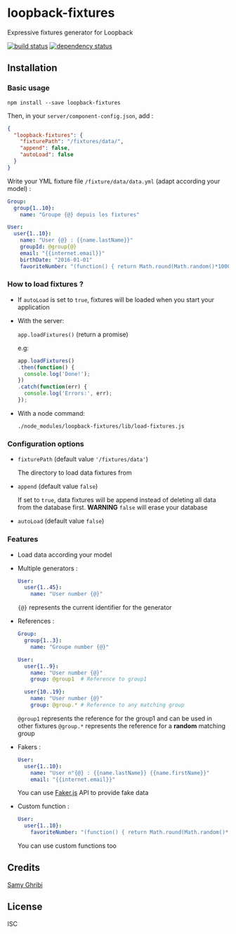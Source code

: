 # loopback-fixtures

Expressive fixtures generator for Loopback

[![build status](https://secure.travis-ci.org/sghribi/loopback-fixtures.svg)](http://travis-ci.org/sghribi/loopback-fixtures)
[![dependency status](https://david-dm.org/sghribi/loopback-fixtures.svg)](https://david-dm.org/sghribi/loopback-fixtures)

## Installation

### Basic usage

```
npm install --save loopback-fixtures
```

Then, in your `server/component-config.json`, add :

``` json
{
  "loopback-fixtures": {
    "fixturePath": "/fixtures/data/",
    "append": false,
    "autoLoad": false
  }
}
```

Write your YML fixture file `/fixture/data/data.yml` (adapt according your model) :


``` yaml
Group:
  group{1..10}:
    name: "Groupe {@} depuis les fixtures"

User:
  user{1..10}:
    name: "User {@} : {{name.lastName}}"
    groupId: @group{@}
    email: "{{internet.email}}"
    birthDate: "2016-01-01"
    favoriteNumber: "(function() { return Math.round(Math.random()*1000);})()"
```

### How to load fixtures ?

 - If `autoLoad` is set to `true`, fixtures will be loaded when you start your application

 - With the server:

    `app.loadFixtures()` (return a promise)

    e.g:

    ``` js
    app.loadFixtures()
    .then(function() {
      console.log('Done!');
    })
    .catch(function(err) {
      console.log('Errors:', err);
    });
    ```

 - With a node command:

    ```
    ./node_modules/loopback-fixtures/lib/load-fixtures.js
    ```

### Configuration options

 - `fixturePath` (default value `'/fixtures/data'`)

    The directory to load data fixtures from

 - `append` (default value `false`)

    If set to `true`, data fixtures will be append instead of deleting all data from the database first.
    **WARNING** `false` will erase your database

 - `autoLoad` (default value `false`)


### Features

 - Load data according your model

 - Multiple generators :

    ``` yaml
    User:
      user{1..45}:
        name: "User number {@}"
    ```

    `{@}` represents the current identifier for the generator

 - References :

     ``` yaml
     Group:
       group{1..3}:
         name: "Groupe number {@}"

     User:
       user{1..9}:
         name: "User number {@}"
         group: @group1  # Reference to group1

       user{10..19}:
         name: "User number {@}"
         group: @group.* # Reference to any matching group
     ```

     `@group1` represents the reference for the group1 and can be used in other fixtures
     `@group.*` represents the reference for a **random** matching group

 - Fakers :

    ``` yaml
    User:
      user{1..10}:
        name: "User n°{@} : {{name.lastName}} {{name.firstName}}"
        email: "{{internet.email}}"
    ```

    You can use [Faker.js](https://github.com/marak/faker.js) API to provide fake data

 - Custom function :

    ``` yaml
    User:
      user{1..10}:
        favoriteNumber: "(function() { return Math.round(Math.random()*1000);})()"
    ```

    You can use custom functions too



## Credits
[Samy Ghribi](https://github.com/sghribi)

## License

ISC
